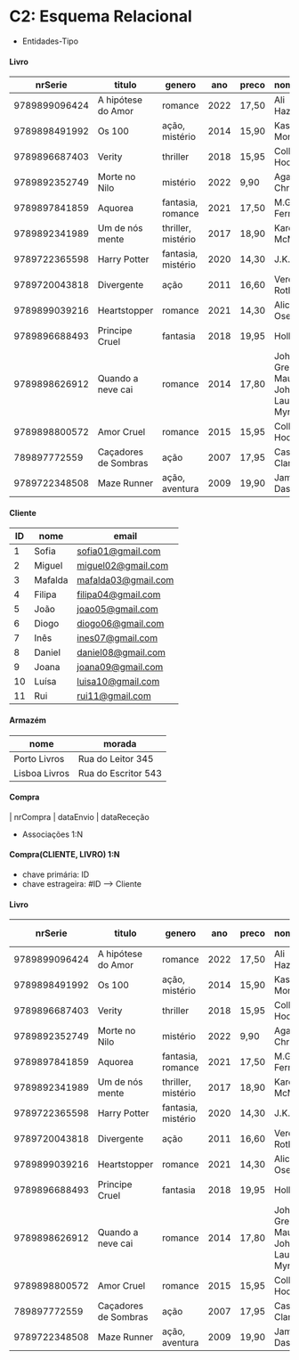 # C2: Esquema Relacional

- Entidades-Tipo

#### Livro 
| nrSerie       | titulo               | genero             | ano  | preco | nomeAutor                                    | stock | 
| ------------- | -------------------- | ------------------ | ---- | ----- | -------------------------------------------- | ----- | 
| 9789899096424 | A hipótese do Amor   | romance            | 2022 | 17,50 | Ali Hazelwood                                | 10    | 
| 9789898491992 | Os 100               | ação, mistério     | 2014 | 15,90 | Kass Morgan                                  | 5     | 
| 9789896687403 | Verity               | thriller           | 2018 | 15,95 | Colleen Hoover                               | 15    | 
| 9789892352749 | Morte no Nilo        | mistério           | 2022 | 9,90  | Agatha Christie                              | 20    | 
| 9789897841859 | Aquorea              | fantasia, romance  | 2021 | 17,50 | M.G. Ferrey                                  | 7     | 
| 9789892341989 | Um de nós mente      | thriller, mistério | 2017 | 18,90 | Karen M. McManus                             | 2     | 
| 9789722365598 | Harry Potter         | fantasia, mistério | 2020 | 14,30 | J.K. Rolling                                 | 5     | 
| 9789720043818 | Divergente           | ação               | 2011 | 16,60 | Veronica Roth                                | 10    | 
| 9789899039216 | Heartstopper         | romance            | 2021 | 14,30 | Alice Oseman                                 | 3     | 
| 9789896688493 | Principe Cruel       | fantasia           | 2018 | 19,95 | Holly Black                                  | 20    | 
| 9789898626912 | Quando a neve cai    | romance            | 2014 | 17,80 | John Green,  Maureen Johnson, Lauren Myracle | 13    | 
| 9789898800572 | Amor Cruel           | romance            | 2015 | 15,95 | Colleen Hoover                               | 15    | 
| 789897772559  | Caçadores de Sombras | ação               | 2007 | 17,95 | Cassandra Clare                              | 20    | 
| 9789722348508 | Maze Runner          | ação, aventura     | 2009 | 19,90 | James Dashner                                | 8     | 

#### Cliente
| ID | nome    | email               |
| -- | ------- | ------------------- |
| 1  | Sofia   | sofia01@gmail.com   |
| 2  | Miguel  | miguel02@gmail.com  |
| 3  | Mafalda | mafalda03@gmail.com |
| 4  | Filipa  | filipa04@gmail.com  |
| 5  | João    | joao05@gmail.com    |
| 6  | Diogo   | diogo06@gmail.com   |
| 7  | Inês    | ines07@gmail.com    |
| 8  | Daniel  | daniel08@gmail.com  |
| 9  | Joana   | joana09@gmail.com   |
| 10 | Luísa   | luisa10@gmail.com   |
| 11 | Rui     | rui11@gmail.com     |

#### Armazém
| nome | morada |
| ---- | ------ |
| Porto Livros | Rua do Leitor 345 |
| Lisboa Livros | Rua do Escritor 543 |

#### Compra
| nrCompra | dataEnvio | dataReceção


- Associações 1:N
#### Compra(CLIENTE, LIVRO) 1:N
- chave primária: ID
- chave estrageira: #ID --> Cliente

#### Livro 
| nrSerie       | titulo               | genero             | ano  | preco | nomeAutor                                    | stock | #ID --> Cliente |
| ------------- | -------------------- | ------------------ | ---- | ----- | -------------------------------------------- | ----- | --------------- |
| 9789899096424 | A hipótese do Amor   | romance            | 2022 | 17,50 | Ali Hazelwood                                | 10    | 1, 4, 5, 11     |
| 9789898491992 | Os 100               | ação, mistério     | 2014 | 15,90 | Kass Morgan                                  | 5     | 2, 10           |
| 9789896687403 | Verity               | thriller           | 2018 | 15,95 | Colleen Hoover                               | 15    | 3               |
| 9789892352749 | Morte no Nilo        | mistério           | 2022 | 9,90  | Agatha Christie                              | 20    | 3               |
| 9789897841859 | Aquorea              | fantasia, romance  | 2021 | 17,50 | M.G. Ferrey                                  | 7     | 6, 8, 9         |
| 9789892341989 | Um de nós mente      | thriller, mistério | 2017 | 18,90 | Karen M. McManus                             | 2     | 7               |
| 9789722365598 | Harry Potter         | fantasia, mistério | 2020 | 14,30 | J.K. Rolling                                 | 5     | 1, 7            |
| 9789720043818 | Divergente           | ação               | 2011 | 16,60 | Veronica Roth                                | 10    | 4               |
| 9789899039216 | Heartstopper         | romance            | 2021 | 14,30 | Alice Oseman                                 | 3     | 11              |
| 9789896688493 | Principe Cruel       | fantasia           | 2018 | 19,95 | Holly Black                                  | 20    | 5               |
| 9789898626912 | Quando a neve cai    | romance            | 2014 | 17,80 | John Green,  Maureen Johnson, Lauren Myracle | 13    | 1, 11           |
| 9789898800572 | Amor Cruel           | romance            | 2015 | 15,95 | Colleen Hoover                               | 15    | 11              |
| 789897772559  | Caçadores de Sombras | ação               | 2007 | 17,95 | Cassandra Clare                              | 20    | 2               |
| 9789722348508 | Maze Runner          | ação, aventura     | 2009 | 19,90 | James Dashner                                | 8     | 2, 4            |
